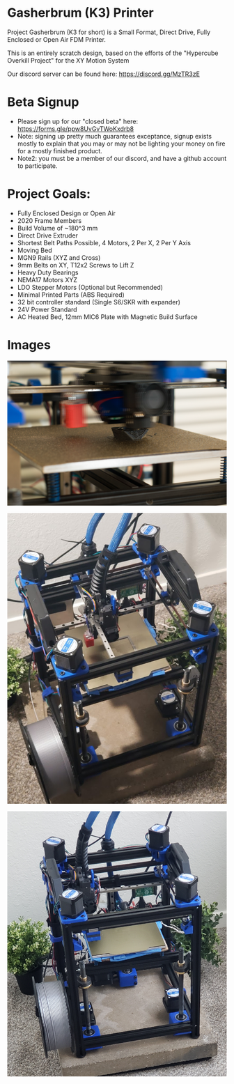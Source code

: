 # Gasherbrum (K3) Printer

Project Gasherbrum (K3 for short) is a Small Format, Direct Drive, Fully Enclosed or Open Air FDM Printer.

This is an entirely scratch design, based on the efforts of the "Hypercube Overkill Project" for the XY Motion System

Our discord server can be found here: https://discord.gg/MzTR3zE

# Beta Signup

 - Please sign up for our "closed beta" here: https://forms.gle/ppw8UvGvTWoKxdrb8
 - Note: signing up pretty much guarantees exceptance, signup exists mostly to explain that you may or may not be lighting your money on fire for a mostly finished product.
 - Note2: you must be a member of our discord, and have a github account to participate.


# Project Goals:
- Fully Enclosed Design or Open Air
- 2020 Frame Members
- Build Volume of ~180^3 mm
- Direct Drive Extruder
- Shortest Belt Paths Possible, 4 Motors, 2 Per X, 2 Per Y Axis
- Moving Bed
- MGN9 Rails (XYZ and Cross)
- 9mm Belts on XY, T12x2 Screws to Lift Z
- Heavy Duty Bearings
- NEMA17 Motors XYZ
- LDO Stepper Motors (Optional but Recommended)
- Minimal Printed Parts (ABS Required)
- 32 bit controller standard (Single S6/SKR with expander)
- 24V Power Standard
- AC Heated Bed, 12mm MIC6 Plate with Magnetic Build Surface

# Images
 ![Image of K3 Toolhead](Images/k3_toolhead.png?raw=true)
 
 ![Image of K3 without Panels](Images/k3_open_air_1.png?raw=true)
 
 ![Image of K3 without Panels 2](Images/k3_open_air_2.png?raw=true)
  


  

